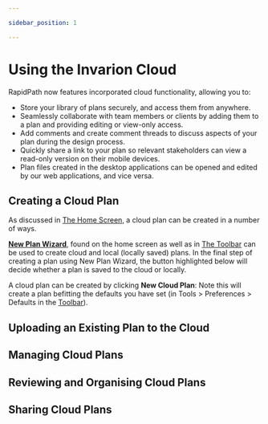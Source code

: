 ```yaml
---

sidebar_position: 1

---
```

# Using the Invarion Cloud

RapidPath now features incorporated cloud functionality, allowing you to:

- Store your library of plans securely, and access them from anywhere.
- Seamlessly collaborate with team members or clients by adding them to a plan and providing editing or view-only access.
- Add comments and create comment threads to discuss aspects of your plan during the design process.
- Quickly share a link to your plan so relevant stakeholders can view a read-only version on their mobile devices.
- Plan files created in the desktop applications can be opened and edited by our web applications, and vice versa.

## Creating a Cloud Plan

As discussed in [The Home Screen](/docs/rapidpath/the-home-screen-and-starting-a-plan/the-home-screen.md), a cloud plan can be created in a number of ways.

[**New Plan Wizard**](/docs/rapidpath/the-home-screen-and-starting-a-plan/the-new-plan-wizard.md), found on the home screen as well as in [The Toolbar](/docs/rapidpath/the-toolbar/the-toolbar.md) can be used to create cloud and local (locally saved) plans. In the final step of creating a plan using New Plan Wizard, the button highlighted below will decide whether a plan is saved to the cloud or locally.

A cloud plan can be created by clicking **New Cloud Plan**: Note this will create a plan befitting the defaults you have set (in Tools > Preferences > Defaults in the [Toolbar](/docs/rapidpath/the-toolbar/the-toolbar.md)).

## Uploading an Existing Plan to the Cloud

## Managing Cloud Plans

## Reviewing and Organising Cloud Plans

## Sharing Cloud Plans
